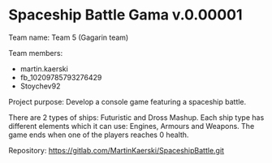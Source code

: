 # Spaceship Battle Gama v.0.00001
 Team name: Team 5 (Gagarin team)
 
 Team members:
 * martin.kaerski
 * fb_10209785793276429
 * Stoychev92

Project purpose: Develop a console game featuring a spaceship battle.

There are 2 types of ships: Futuristic and Dross Mashup. Each ship type has different elements which it can use: Engines, Armours and Weapons. 
The game ends when one of the players reaches 0 health.

Repository: https://gitlab.com/MartinKaerski/SpaceshipBattle.git

